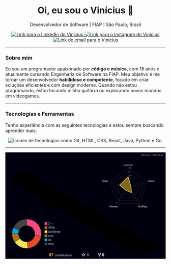 <div align="center">
  <h1 align="center">Oi, eu sou o Vinícius 👋</h1>
  <p align="center">Desenvolvedor de Software | FIAP | São Paulo, Brasil</p>
</div>

<div align="center">
  <a href="https://www.linkedin.com/in/vinícius-lugli" target="_blank">
    <img src="https://img.shields.io/badge/LinkedIn-0A66C2?style=for-the-badge&logo=linkedin&logoColor=white" alt="Link para o LinkedIn do Vinícius" />
  </a>
  <a href="https://www.instagram.com/vinicius_lugli/" target="_blank">
    <img src="https://img.shields.io/badge/Instagram-E4405F?style=for-the-badge&logo=instagram&logoColor=white" alt="Link para o Instagram do Vinícius" />
  </a>
  <a href="mailto:viniciusflugli@gmail.com" target="_blank">
    <img src="https://img.shields.io/badge/Email-D14836?style=for-the-badge&logo=gmail&logoColor=white" alt="Link de email para o Vinícius" />
  </a>
</div>

---

### Sobre mim

Eu sou um programador apaixonado por **código e música**, com 18 anos e atualmente cursando Engenharia de Software na FIAP. Meu objetivo é me tornar um desenvolvedor **habilidoso e competente**, focado em criar soluções eficientes e com design moderno. Quando não estou programando, estou tocando minha guitarra ou explorando novos mundos em videogames.

---

### Tecnologias e Ferramentas

Tenho experiência com as seguintes tecnologias e estou sempre buscando aprender mais:

<div align="center">
  <img src="https://skillicons.dev/icons?i=git,html,css,react,java,py,go" alt="Ícones de tecnologias como Git, HTML, CSS, React, Java, Python e Go." />
</div>

---

![Status](./profile-3d-contrib/profile-night-rainbow.svg) 
